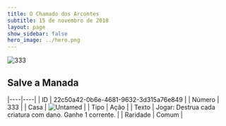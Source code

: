 ```yaml
---
title: O Chamado dos Arcontes
subtitle: 15 de novembro de 2018
layout: page
show_sidebar: false
hero_image: ../hero.png
---
```


![333](https://cdn.keyforgegame.com/media/card_front/pt/341_333_4J9WMP4Q2F2G_pt.png)

## Salve a Manada

|----|----|
| ID | 22c50a42-0b6e-4681-9632-3d315a76e849 |
| Número | 333 |
| Casa | ![Untamed](https://archonarcana.com/images/thumb/b/bd/Untamed.png/22px-Untamed.png "Indomados") |
| Tipo | Ação |
| Texto | Jogar: Destrua cada criatura com dano. Ganhe 1 corrente. |
| Raridade | Comum |
